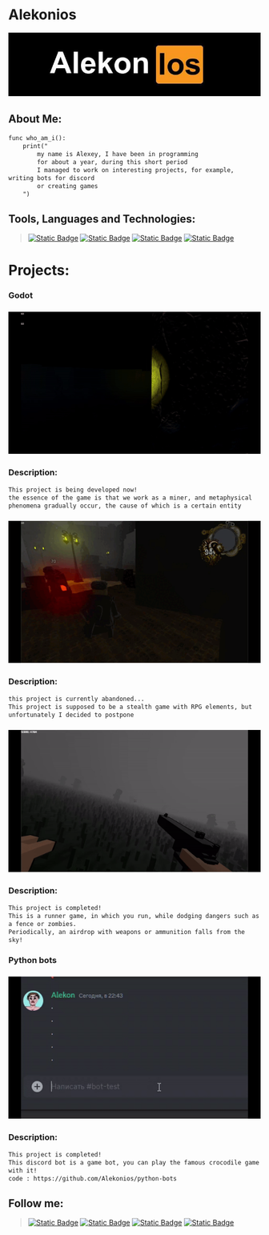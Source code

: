 # **Alekonios**
[![Header](https://github.com/Alekonios/alekonios/blob/main/images/baneer_for_git.jpg)](https://github.com/Alekonios)

## About Me:
```
func who_am_i():
    print("
        my name is Alexey, I have been in programming 
        for about a year, during this short period 
        I managed to work on interesting projects, for example, writing bots for discord 
        or creating games
    ")
```

## Tools, Languages and Technologies:
> [![Static Badge](https://img.shields.io/badge/Git-orange?style=for-the-badge&logo=git&logoColor=black)]()
[![Static Badge](https://img.shields.io/badge/ChatGPT-orange?style=for-the-badge&logo=OpenAI&logoColor=black)]()
[![Static Badge](https://img.shields.io/badge/Godot-orange?style=for-the-badge&logo=godotengine&logoColor=black)](https://godotengine.org/)
[![Static Badge](https://img.shields.io/badge/python-orange?style=for-the-badge&logo=python&logoColor=black)]()

# **Projects:**
### **Godot** 
### ![Collapse gif](https://github.com/Alekonios/alekonios/blob/main/images/ezgif.com-video-to-gif.gif)
### Description:
```
This project is being developed now!
the essence of the game is that we work as a miner, and metaphysical 
phenomena gradually occur, the cause of which is a certain entity

```

### ![Collapse gif](https://github.com/Alekonios/alekonios/blob/main/images/ezgif-6-0ecc632758.gif)
### Description:
```
this project is currently abandoned...
This project is supposed to be a stealth game with RPG elements, but unfortunately I decided to postpone

```

### ![Collapse gif](https://github.com/Alekonios/alekonios/blob/main/images/ezgif-4-a364a3a7f2.gif)
### Description:
```
This project is completed!
This is a runner game, in which you run, while dodging dangers such as a fence or zombies. 
Periodically, an airdrop with weapons or ammunition falls from the sky!

```

### **Python bots** 
### ![Collapse gif](https://github.com/Alekonios/alekonios/blob/main/images/ezgif-6-9c1a194eed.gif)
### Description:

```
This project is completed!
This discord bot is a game bot, you can play the famous crocodile game with it!
code : https://github.com/Alekonios/python-bots
```

## Follow me:
>[![Static Badge](https://img.shields.io/badge/Discord-orange?style=for-the-badge&logo=discord&logoColor=black)](https://discord.gg/DtUMhknHTA)
[![Static Badge](https://img.shields.io/badge/Steam-orange?style=for-the-badge&logo=steam&logoColor=black)](https://steamcommunity.com/profiles/76561199509811542/)
[![Static Badge](https://img.shields.io/badge/Itch.io-orange?style=for-the-badge&logo=itchdotio&logoColor=black)](https://sequential-studio.itch.io/)
[![Static Badge](https://img.shields.io/badge/telegram-orange?style=for-the-badge&logo=telegram&logoColor=black)](https://t.me/Alekoon)